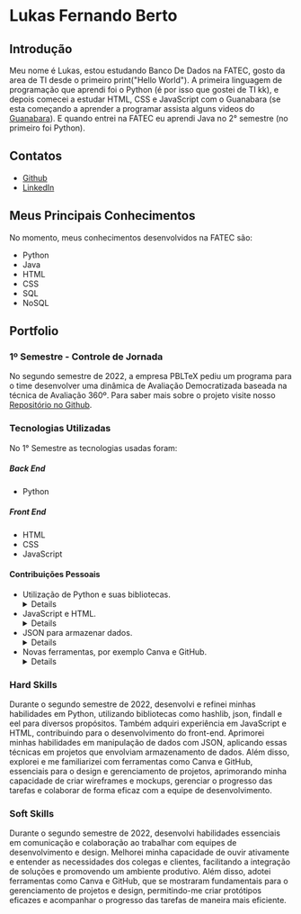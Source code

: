 # Lukas Fernando Berto

## Introdução
Meu nome é Lukas, estou estudando Banco De Dados na FATEC, gosto da area de TI desde o primeiro print("Hello World"). A primeira linguagem de programação que aprendi foi o Python (é por isso que gostei de TI kk), e depois comecei a estudar HTML, CSS e JavaScript com o Guanabara (se esta começando a aprender a programar assista alguns videos do [Guanabara](https://www.youtube.com/@CursoemVideo)). E quando entrei na FATEC eu aprendi Java no 2° semestre (no primeiro foi Python).

## Contatos
* [Github](https://github.com/LukasFernando)
* [LinkedIn](https://www.linkedin.com/)

## Meus Principais Conhecimentos
No momento, meus conhecimentos desenvolvidos na FATEC são:
* Python
* Java
* HTML
* CSS
* SQL
* NoSQL

## Portfolio
### 1º Semestre - Controle de Jornada
No segundo semestre de 2022, a empresa PBLTeX pediu um programa para o time desenvolver uma dinâmica de Avaliação Democratizada baseada na técnica de Avaliação 360º. Para saber mais sobre o projeto visite nosso [Repositório no Github](https://github.com/LukasFernando/FATEC-API-1_Semestre-Falcon).


### Tecnologias Utilizadas
No 1° Semestre as tecnologias usadas foram: 
##### **Back End**
  * Python
##### **Front End** 
  * HTML
  * CSS
  * JavaScript

#### Contribuições Pessoais
* Utilização de Python e suas bibliotecas. <details> Durante o segundo semestre de 2022, aprimorei minhas habilidades em Python e algumas bibliotecas como hashlib, json, findall, eel, entre outros. </details>
* JavaScript e HTML. <details> Durante o segundo semestre de 2022, aprendi JavaScript e HTML e ajudei no desenvolvimento do front-end. </details>
* JSON para armazenar dados. <details> Durante o segundo semestre de 2022, utilizamos o JSON para armazenar os dados do software, então consegui aprimorar minhas habilidades em utilizar com o Python. </details>
* Novas ferramentas, por exemplo Canva e GitHub. <details> Durante o segundo semestre de 2022, explorei e me familiarizei com diversas ferramentas que se tornaram essenciais para o meu trabalho como Product Owner. No campo do design e prototipagem, adotei o Figma e o Canva, permitindo-me criar wireframes e mockups de forma mais eficiente e colaborativa. Além disso, aprofundei meu conhecimento em ferramentas de gerenciamento de projetos, como Jira e GitHub, utilizando-as para acompanhar o progresso das tarefas, gerenciar o backlog e colaborar com a equipe de desenvolvimento de maneira mais eficaz. </details>

### Hard Skills
Durante o segundo semestre de 2022, desenvolvi e refinei minhas habilidades em Python, utilizando bibliotecas como hashlib, json, findall e eel para diversos propósitos. Também adquiri experiência em JavaScript e HTML, contribuindo para o desenvolvimento do front-end. Aprimorei minhas habilidades em manipulação de dados com JSON, aplicando essas técnicas em projetos que envolviam armazenamento de dados. Além disso, explorei e me familiarizei com ferramentas como Canva e GitHub, essenciais para o design e gerenciamento de projetos, aprimorando minha capacidade de criar wireframes e mockups, gerenciar o progresso das tarefas e colaborar de forma eficaz com a equipe de desenvolvimento.

### Soft Skills
Durante o segundo semestre de 2022, desenvolvi habilidades essenciais em comunicação e colaboração ao trabalhar com equipes de desenvolvimento e design. Melhorei minha capacidade de ouvir ativamente e entender as necessidades dos colegas e clientes, facilitando a integração de soluções e promovendo um ambiente produtivo. Além disso, adotei ferramentas como Canva e GitHub, que se mostraram fundamentais para o gerenciamento de projetos e design, permitindo-me criar protótipos eficazes e acompanhar o progresso das tarefas de maneira mais eficiente.

